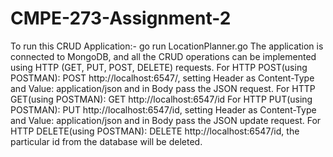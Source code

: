 # CMPE-273-Assignment-2
To run this CRUD Application:- 
go run LocationPlanner.go
The application is connected to MongoDB, and all the CRUD operations can be implemented using HTTP (GET, PUT, POST, DELETE) requests.
For HTTP POST(using POSTMAN): POST http://localhost:6547/, setting Header as Content-Type and Value: application/json and in Body pass the JSON request.
For HTTP GET(using POSTMAN): GET http://localhost:6547/id
For HTTP PUT(using POSTMAN): PUT http://localhost:6547/id, setting Header as Content-Type and Value: application/json and in Body pass the JSON update request.
For HTTP DELETE(using POSTMAN): DELETE http://localhost:6547/id, the particular id from the database will be deleted.
